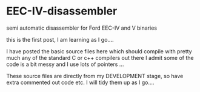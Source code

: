# EEC-IV-disassembler
semi automatic disassembler for Ford EEC-IV and V binaries

this is the first post, I am learning as I go....

I have posted the basic source files here which should compile with pretty much any of the standard C or c++ compilers out there
I admit some of the code is a bit messy and I use lots of pointers ...

These source files are directly from my DEVELOPMENT stage, so have extra commented out code etc.   I will tidy them up as I go....
